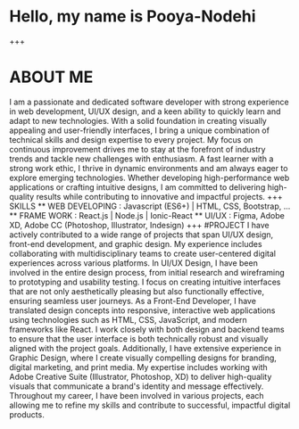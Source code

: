 # Hello, my name is **Pooya-Nodehi**
 +++
# ABOUT ME
I am a passionate and dedicated software developer with strong experience in web development, 
UI/UX design, and a keen ability to quickly learn and adapt to new technologies. 
With a solid foundation in creating visually appealing and user-friendly interfaces, I bring a unique combination of technical skills and design expertise to every project. 
My focus on continuous improvement drives me to stay at the forefront of industry trends and tackle new challenges with enthusiasm. 
A fast learner with a strong work ethic, I thrive in dynamic environments and am always eager to explore emerging technologies. 
Whether developing high-performance web applications or crafting intuitive designs, I am committed to delivering high-quality results while contributing to innovative and impactful projects.
+++
SKILLS
** WEB DEVELOPING : Javascript (ES6+) | HTML, CSS, Bootstrap, ...
** FRAME WORK : React.js | Node.js | Ionic-React
** UI/UX : Figma, Adobe XD, Adobe CC (Photoshop, Illustrator, Indesign)
+++
#PROJECT
I have actively contributed to a wide range of projects that span UI/UX design, front-end development, and graphic design. My experience includes collaborating with multidisciplinary teams to create user-centered digital experiences across various platforms.
In UI/UX Design, I have been involved in the entire design process, from initial research and wireframing to prototyping and usability testing. I focus on creating intuitive interfaces that are not only aesthetically pleasing but also functionally effective, ensuring seamless user journeys.
As a Front-End Developer, I have translated design concepts into responsive, interactive web applications using technologies such as HTML, CSS, JavaScript, and modern frameworks like React. I work closely with both design and backend teams to ensure that the user interface is both technically robust and visually aligned with the project goals.
Additionally, I have extensive experience in Graphic Design, where I create visually compelling designs for branding, digital marketing, and print media. My expertise includes working with Adobe Creative Suite (Illustrator, Photoshop, XD) to deliver high-quality visuals that communicate a brand's identity and message effectively.
Throughout my career, I have been involved in various projects, each allowing me to refine my skills and contribute to successful, impactful digital products.
